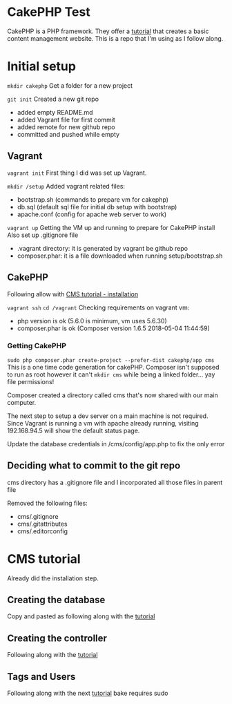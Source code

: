 # CakePHP Test
CakePHP is a PHP framework. They offer a [tutorial](https://book.cakephp.org/3.0/en/tutorials-and-examples/cms/installation.html) that creates a basic content management website. This is a repo that I'm using as I follow along.

# Initial setup

`mkdir cakephp`
Get a folder for a new project

`git init`
Created a new git repo

 - added empty README.md
 - added Vagrant file for first commit
 - added remote for new github repo
 - committed and pushed while empty

## Vagrant

`vagrant init`
First thing I did was set up Vagrant.

`mkdir /setup`
Added vagrant related files:
 - bootstrap.sh (commands to prepare vm for cakephp)
 - db.sql (default sql file for initial db setup with bootstrap)
 - apache.conf (config for apache web server to work)

`vagrant up`
Getting the VM up and running to prepare for CakePHP install
Also set up .gitignore file
 - .vagrant directory: it is generated by vagrant
 be github repo
 - composer.phar: it is a file downloaded when running setup/bootstrap.sh

## CakePHP

Following allow with [CMS tutorial - installation](https://book.cakephp.org/3.0/en/tutorials-and-examples/cms/installation.html)

`vagrant ssh`
`cd /vagrant`
Checking requirements on vagrant vm:
- php version is ok (5.6.0 is minimum, vm uses 5.6.30)
- composer.phar is ok (Composer version 1.6.5 2018-05-04 11:44:59)

### Getting CakePHP

`sudo php composer.phar create-project --prefer-dist cakephp/app cms`
This is a one time code generation for cakePHP. Composer isn't supposed to run
as root however it can't `mkdir cms` while being a linked folder... yay file permissions!

Composer created a directory called cms that's now shared with our main computer.

The next step to setup a dev server on a main machine is not required. Since Vagrant
is running a vm with apache already running, visiting 192.168.94.5 will show the default
status page.

Update the database credentials in /cms/config/app.php to fix the only error

## Deciding what to commit to the git repo

cms directory has a .gitignore file and I incorporated all those files in parent file

Removed the following files:
 - cms/.gitignore
 - cms/.gitattributes
 - cms/.editorconfig

# CMS tutorial

Already did the installation step.

## Creating the database

Copy and pasted as following along with the [tutorial](https://book.cakephp.org/3.0/en/tutorials-and-examples/cms/database.html)

## Creating the controller

Following along with the [tutorial](https://book.cakephp.org/3.0/en/tutorials-and-examples/cms/articles-controller.html)

## Tags and Users

Following along with the next [tutorial](https://book.cakephp.org/3.0/en/tutorials-and-examples/cms/tags-and-users.html)
bake requires sudo
